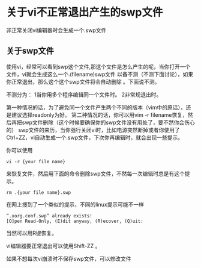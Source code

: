 # 关于vi不正常退出产生的swp文件
 
非正常关闭vi编辑器时会生成一个.swp文件

## 关于swp文件
使用vi，经常可以看到swp这个文件,那这个文件是怎么产生的呢，当你打开一个文件，vi就会生成这么一个.(filename)swp文件 以备不测（不测下面讨论），如果你正常退出，那么这个这个swp文件将会自动删除 。下面说不测。

不测分为：
1当你用多个程序编辑同一个文件时。
2非常规退出时。

第一种情况的话，为了避免同一个文件产生两个不同的版本（vim中的原话），还是建议选择readonly为好。
第二种情况的话，你可以用vim -r filename恢复，然后再把swp文件删除（这个时候要确保你的swp文件没有用处了，要不然你会伤心的）
swp文件的来历，当你强行关闭vi时，比如电源突然断掉或者你使用了Ctrl+ZZ，vi自动生成一个.swp文件，下次你再编辑时，就会出现一些提示。

你可以使用
```
vi -r {your file name}
```
来恢复文件，然后用下面的命令删除swp文件，不然每一次编辑时总是有这个提示。
```
rm .{your file name}.swp
```
在网上搜到了一个类似的提示，不同的linux提示可能不一样
```
“.xorg.conf.swp” already exists!
[O]pen Read-Only, (E)dit anyway, (R)ecover, (Q)uit:
```
当然可以用R键恢复。

vi编辑器要正常退出可以使用Shift-ZZ 。

如果不想每次vi崩溃时不保存swp文件，可以修改文件